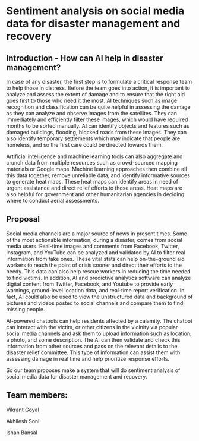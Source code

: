# Sentiment analysis on social media data for disaster management and recovery

## Introduction - How can AI help in disaster management?

In case of any disaster, the first step is to formulate a critical response team to help those in distress. Before the team goes into action, it is important to analyze and assess the extent of damage and to ensure that the right aid goes first to those who need it the most. AI techniques such as image recognition and classification can be quite helpful in assessing the damage as they can analyze and observe images from the satellites. They can immediately and efficiently filter these images, which would have required months to be sorted manually. AI can identify objects and features such as damaged buildings, flooding, blocked roads from these images. They can also identify temporary settlements which may indicate that people are homeless, and so the first care could be directed towards them.  

Artificial intelligence and machine learning tools can also aggregate and crunch data from multiple resources such as crowd-sourced mapping materials or Google maps. Machine learning approaches then combine all this data together, remove unreliable data, and identify informative sources to generate heat maps. These heat maps can identify areas in need of urgent assistance and direct relief efforts to those areas. Heat maps are also helpful for government and other humanitarian agencies in deciding where to conduct aerial assessments.

## Proposal

Social media channels are a major source of news in present times. Some of the most actionable information, during a disaster, comes from social media users. Real-time images and comments from Facebook, Twitter, Instagram, and YouTube can be analyzed and validated by AI to filter real information from fake ones. These vital stats can help on-the-ground aid workers to reach the point of crisis sooner and direct their efforts to the needy. This data can also help rescue workers in reducing the time needed to find victims. In addition, AI and predictive analytics software can analyze digital content from Twitter, Facebook, and Youtube to provide early warnings, ground-level location data, and real-time report verification. In fact, AI could also be used to view the unstructured data and background of pictures and videos posted to social channels and compare them to find missing people.

AI-powered chatbots can help residents affected by a calamity. The chatbot can interact with the victim, or other citizens in the vicinity via popular social media channels and ask them to upload information such as location, a photo, and some description. The AI can then validate and check this information from other sources and pass on the relevant details to the disaster relief committee. This type of information can assist them with assessing damage in real time and help prioritize response efforts.

So our team proposes make a system that will do sentiment analysis of social media data for disaster management and recovery.

## Team members:
Vikrant Goyal

Akhilesh Soni

Ishan Bansal
